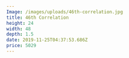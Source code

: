 ```yaml
---
Image: /images/uploads/46th-correlation.jpg
title: 46th Correlation
height: 24
width: 48
depth: 1.5
date: 2019-11-25T04:37:53.686Z
price: 5029
---
```


